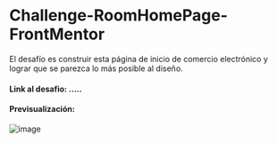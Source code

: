 # Challenge-RoomHomePage-FrontMentor
El desafío es construir esta página de inicio de comercio electrónico y lograr que se parezca lo más posible al diseño.
#### Link al desafio: .....
#### Previsualización:
![image](https://user-images.githubusercontent.com/91098592/174461589-3051e08d-5e27-4682-8eaa-9453254e67ff.png)


